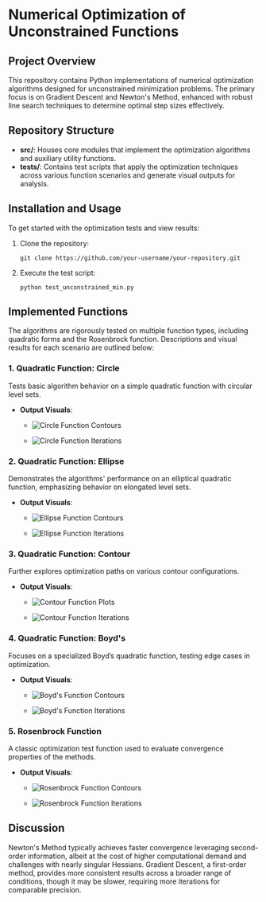 # Numerical Optimization of Unconstrained Functions

## Project Overview
This repository contains Python implementations of numerical optimization algorithms designed for unconstrained minimization problems. The primary focus is on Gradient Descent and Newton's Method, enhanced with robust line search techniques to determine optimal step sizes effectively.

## Repository Structure
- **src/**: Houses core modules that implement the optimization algorithms and auxiliary utility functions.
- **tests/**: Contains test scripts that apply the optimization techniques across various function scenarios and generate visual outputs for analysis.

## Installation and Usage
To get started with the optimization tests and view results:
1. Clone the repository:
   ```
   git clone https://github.com/your-username/your-repository.git
   ```
2. Execute the test script:
   ```
   python test_unconstrained_min.py
   ```

## Implemented Functions
The algorithms are rigorously tested on multiple function types, including quadratic forms and the Rosenbrock function. Descriptions and visual results for each scenario are outlined below:

### 1. Quadratic Function: Circle
Tests basic algorithm behavior on a simple quadratic function with circular level sets.
- **Output Visuals**:
  - ![Circle Function Contours](plots/Circle/circle_plot.png)

  - ![Circle Function Iterations](plots/Circle/Figure_1.png)

### 2. Quadratic Function: Ellipse
Demonstrates the algorithms' performance on an elliptical quadratic function, emphasizing behavior on elongated level sets.
- **Output Visuals**:
  - ![Ellipse Function Contours](plots/Ellipse/ellipse.png)

  - ![Ellipse Function Iterations](plots/Ellipse/Figure_1.png)

### 3. Quadratic Function: Contour
Further explores optimization paths on various contour configurations.
- **Output Visuals**:
  - ![Contour Function Plots](plots/Contour/contour.png)

  - ![Contour Function Iterations](plots/Contour/Figure_1.png)

### 4. Quadratic Function: Boyd's
Focuses on a specialized Boyd’s quadratic function, testing edge cases in optimization.
- **Output Visuals**:
  - ![Boyd's Function Contours](plots/Boyd/boyd_plot.png)

  - ![Boyd's Function Iterations](plots\Boyd\iteration.png)

### 5. Rosenbrock Function
A classic optimization test function used to evaluate convergence properties of the methods.
- **Output Visuals**:
  - ![Rosenbrock Function Contours](plots/Rosenbrock/rosenbrock_plot.png)

  - ![Rosenbrock Function Iterations](plots/Rosenbrock/iteration.png)

## Discussion
Newton's Method typically achieves faster convergence leveraging second-order information, albeit at the cost of higher computational demand and challenges with nearly singular Hessians. Gradient Descent, a first-order method, provides more consistent results across a broader range of conditions, though it may be slower, requiring more iterations for comparable precision.
